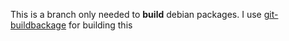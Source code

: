 This is a branch only needed to **build** debian packages.
I use [git-buildbackage](https://honk.sigxcpu.org/piki/projects/git-buildpackage/) for building this
